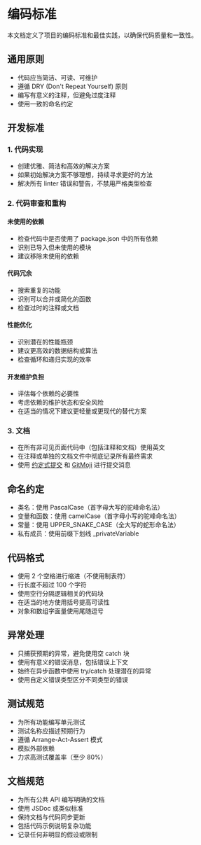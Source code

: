 # 编码标准

本文档定义了项目的编码标准和最佳实践，以确保代码质量和一致性。

## 通用原则

- 代码应当简洁、可读、可维护
- 遵循 DRY (Don't Repeat Yourself) 原则
- 编写有意义的注释，但避免过度注释
- 使用一致的命名约定

## 开发标准

### 1. 代码实现

- 创建优雅、简洁和高效的解决方案
- 如果初始解决方案不够理想，持续寻求更好的方法
- 解决所有 linter 错误和警告，不禁用严格类型检查

### 2. 代码审查和重构

#### 未使用的依赖

- 检查代码中是否使用了 package.json 中的所有依赖
- 识别已导入但未使用的模块
- 建议移除未使用的依赖

#### 代码冗余

- 搜索重复的功能
- 识别可以合并或简化的函数
- 检查过时的注释或文档

#### 性能优化

- 识别潜在的性能瓶颈
- 建议更高效的数据结构或算法
- 检查循环和递归实现的效率

#### 开发维护负担

- 评估每个依赖的必要性
- 考虑依赖的维护状态和安全风险
- 在适当的情况下建议更轻量或更现代的替代方案

### 3. 文档

- 在所有非可见页面代码中（包括注释和文档）使用英文
- 在注释或单独的文档文件中彻底记录所有最终需求
- 使用 [约定式提交](https://www.conventionalcommits.org/en/v1.0.0/) 和 [GitMoji](https://gitmoji.dev/) 进行提交消息

## 命名约定

- 类名：使用 PascalCase（首字母大写的驼峰命名法）
- 变量和函数：使用 camelCase（首字母小写的驼峰命名法）
- 常量：使用 UPPER_SNAKE_CASE（全大写的蛇形命名法）
- 私有成员：使用前缀下划线 _privateVariable

## 代码格式

- 使用 2 个空格进行缩进（不使用制表符）
- 行长度不超过 100 个字符
- 使用空行分隔逻辑相关的代码块
- 在适当的地方使用括号提高可读性
- 对象和数组字面量使用尾随逗号

## 异常处理

- 只捕获预期的异常，避免使用空 catch 块
- 使用有意义的错误消息，包括错误上下文
- 始终在异步函数中使用 try/catch 处理潜在的异常
- 使用自定义错误类型区分不同类型的错误

## 测试规范

- 为所有功能编写单元测试
- 测试名称应描述预期行为
- 遵循 Arrange-Act-Assert 模式
- 模拟外部依赖
- 力求高测试覆盖率（至少 80%）

## 文档规范

- 为所有公共 API 编写明确的文档
- 使用 JSDoc 或类似标准
- 保持文档与代码同步更新
- 包括代码示例说明复杂功能
- 记录任何非明显的假设或限制